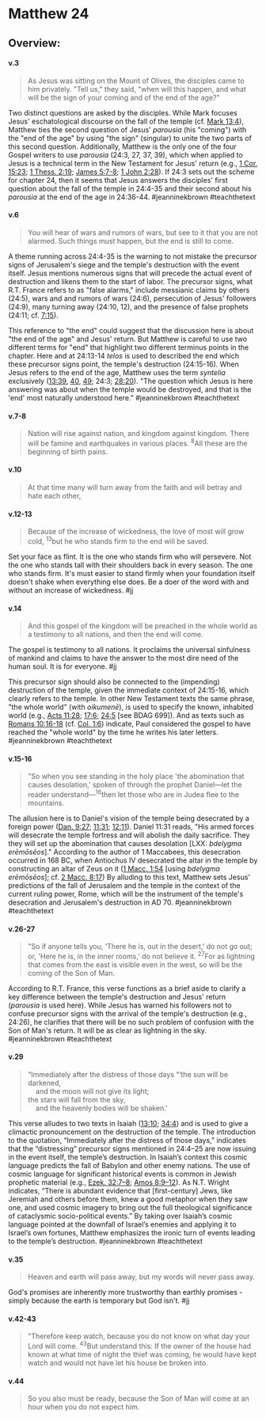 # Matthew 24

## Overview:


#### v.3
>As Jesus was sitting on the Mount of Olives, the disciples came to him privately. "Tell us," they said, "when will this happen, and what will be the sign of your coming and of the end of the age?"

Two distinct questions are asked by the disciples. While Mark focuses Jesus' eschatological discourse on the fall of the temple (cf. [Mark 13:4](Mark13#v.4)), Matthew ties the second question of Jesus' *parousia* (his "coming") with the "end of the age" by using "the sign" (singular) to unite the two parts of this second question. Additionally, Matthew is the only one of the four Gospel writers to use *parousia* (24:3, 27, 37, 39), which when applied to Jesus is a technical term in the New Testament for Jesus' return (e.g., [1 Cor. 15:23](1Cor15#v.23); [1 Thess. 2:19](1Thess2#v.19); [James 5:7-8](James5#v.7-8); [1 John 2:28](1John2#v.28)). If 24:3 sets out the scheme for chapter 24, then it seems that Jesus answers the disciples' first question about the fall of the temple in 24:4-35 and their second about his *parousia* at the end of the age in 24:36-44.
#jeanninekbrown #teachthetext 

#### v.6
>You will hear of wars and rumors of wars, but see to it that you are not alarmed. Such things must happen, but the end is still to come.

A theme running across 24:4-35 is the warning to not mistake the precursor signs of Jerusalem's siege and the temple's destruction with the event itself. Jesus mentions numerous signs that will precede the actual event of destruction and likens them to the start of labor. The precursor signs, what R.T. France refers to as "false alarms," include messianic claims by others (24:5), wars and and rumors of wars (24:6), persecution of Jesus' followers (24:9), many turning away (24:10, 12), and the presence of false prophets (24:11; cf. [7:15](Matthew7#v.15)).

This reference to "the end" could suggest that the discussion here is about "the end of the age" and Jesus' return. But Matthew is careful to use two different terms for "end" that highlight two different terminus points in the chapter. Here and at 24:13-14 *telos* is used to described the end which these precursor signs point, the temple's destruction (24:15-16). When Jesus refers to the end of the age, Matthew uses the term *syntelia* exclusively ([13:39](Matthew13#v.39), [40](Matthew13#v.40), [49](Matthew13#v.49-50); 24:3; [28:20](Matthew28#v.20)). "The question which Jesus is here answering was about when the temple would be destroyed, and that is the 'end' most naturally understood here."
#jeanninekbrown #teachthetext 

#### v.7-8
>Nation will rise against nation, and kingdom against kingdom. There will be famine and earthquakes in various places. <sup>8</sup>All these are the beginning of birth pains.

#### v.10
>At that time many will turn away from the faith and will betray and hate each other,

#### v.12-13
>Because of the increase of wickedness, the love of most will grow cold, <sup>13</sup>but he who stands firm to the end will be saved.

Set your face as flint. It is the one who stands firm who will persevere. Not the one who stands tall with their shoulders back in every season. The one who stands firm. It's must easier to stand firmly when your foundation itself doesn't shake when everything else does. Be a doer of the word with and without an increase of wickedness.
#jj 

#### v.14
>And this gospel of the kingdom will be preached in the whole world as a testimony to all nations, and then the end will come.

The gospel is testimony to all nations. It proclaims the universal sinfulness of mankind and claims to have the answer to the most dire need of the human soul. It is for everyone.
#jj 

This precursor sign should also be connected to the (impending) destruction of the temple, given the immediate context of 24:15-16, which clearly refers to the temple. In other New Testament texts the same phrase, "the whole world" (with *oikumenē*), is used to specify the known, inhabited world (e.g., [Acts 11:28](Acts11#v.28); [17:6](Acts17#v.6); [24:5](Acts24#v.5) \[see BDAG 699\]). And as texts such as [Romans 10:16-18](Romans10#v.18) (cf. [Col. 1:6](Colossians1#v.5-6)) indicate, Paul considered the gospel to have reached the "whole world" by the time he writes his later letters.
#jeanninekbrown #teachthetext 

#### v.15-16
>"So when you see standing in the holy place 'the abomination that causes desolation,' spoken of through the prophet Daniel—let the reader understand—<sup>16</sup>then let those who are in Judea flee to the mountains.

The allusion here is to Daniel's vision of the temple being desecrated by a foreign power ([Dan. 9:27](Daniel9#v.27); [11:31](Daniel11#v.31); [12:11](Daniel12#v.11)). Daniel 11:31 reads, "His armed forces will desecrate the temple fortress and will abolish the daily sacrifice. They they will set up the abomination that causes desolation \[LXX: *bdelygma erēmōsēos*]." According to the author of 1 Maccabees, this desecration occurred in 168 BC, when Antiochus IV desecrated the altar in the temple by constructing an altar of Zeus on it ([1 Macc. 1:54](1Macc1#v.54) \[using *bdelygma erēmōsēos*]; cf. [2 Macc. 8:17](2Macc8#v.17)) By alluding to this text, Matthew sets Jesus' predictions of the fall of Jerusalem and the temple in the context of the current ruling power, Rome, which will be the instrument of the temple's desecration and Jerusalem's destruction in AD 70.
#jeanninekbrown #teachthetext 

#### v.26-27
>"So if anyone tells you, 'There he is, out in the desert,' do not go out; or, 'Here he is, in the inner rooms,' do not believe it. <sup>27</sup>For as lightning that comes from the east is visible even in the west, so will be the coming of the Son of Man.

According to R.T. France, this verse functions as a brief aside to clarify a key difference between the temple's destruction and Jesus' return (*parousia* is used here). While Jesus has warned his followers not to confuse precursor signs with the arrival of the temple's destruction (e.g., 24:26), he clarifies that there will be no such problem of confusion with the Son of Man's return. It will be as clear as lightning in the sky.
#jeanninekbrown #teachthetext 

#### v.29
>“Immediately after the distress of those days
“‘the sun will be darkened,  
    and the moon will not give its light;  
the stars will fall from the sky,  
    and the heavenly bodies will be shaken.'

This verse alludes to two texts in Isaiah ([13:10](Isaiah13.md#v.10); [34:4](Isaiah34#v.4)) and is used to give a climactic pronouncement on the destruction of the temple. The introduction to the quotation, “Immediately after the distress of those days,” indicates that the “distressing” precursor signs mentioned in 24:4–25 are now issuing in the event itself, the temple’s destruction. In Isaiah’s context this cosmic language predicts the fall of Babylon and other enemy nations. The use of cosmic language for significant historical events is common in Jewish prophetic material (e.g., [Ezek. 32:7–8](Ezekiel32#v.7-8); [Amos 8:9–12](Amos8#v.9-10)). As N.T. Wright indicates, “There is abundant evidence that \[first-century] Jews, like Jeremiah and others before them, knew a good metaphor when they saw one, and used cosmic imagery to bring out the full theological significance of cataclysmic socio-political events.” By taking over Isaiah’s cosmic language pointed at the downfall of Israel’s enemies and applying it to Israel’s own fortunes, Matthew emphasizes the ironic turn of events leading to the temple’s destruction.
#jeanninekbrown #teachthetext 

#### v.35
>Heaven and earth will pass away, but my words will never pass away.

God's promises are inherently more trustworthy than earthly promises - simply because the earth is temporary but God isn't.
#jj 

#### v.42-43
>"Therefore keep watch, because you do not know on what day your Lord will come. <sup>43</sup>But understand this: If the owner of the house had known at what time of night the thief was coming, he would have kept watch and would not have let his house be broken into.

#### v.44
>So you also must be ready, because the Son of Man will come at an hour when you do not expect him.

